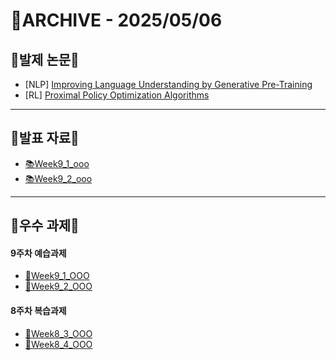 # 📁ARCHIVE - 2025/05/06

## 💚발제 논문💚  
- [NLP] [Improving Language Understanding
by Generative Pre-Training](https://cdn.openai.com/research-covers/language-unsupervised/language_understanding_paper.pdf)
- [RL] [Proximal Policy Optimization Algorithms](https://arxiv.org/pdf/1707.06347)
---

## 💚발표 자료💚
- [📚Week9_1_ooo]()
- [📚Week9_2_ooo]()


---

## 💚우수 과제💚
#### 9주차 예습과제
- [🌟Week9_1_OOO]()
- [🌟Week9_2_OOO]()
#### 8주차 복습과제
- [🌟Week8_3_OOO]()
- [🌟Week8_4_OOO]()

